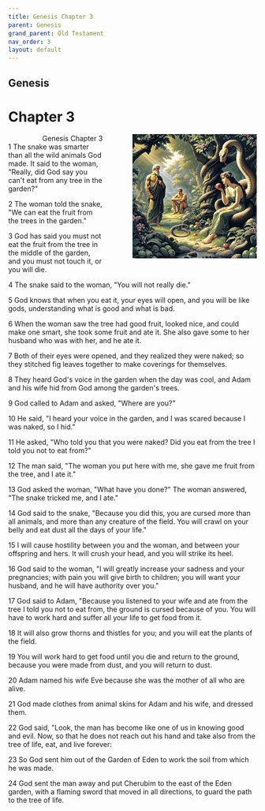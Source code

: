 ```yaml
---
title: Genesis Chapter 3
parent: Genesis
grand_parent: Old Testament
nav_order: 3
layout: default
---
```


## Genesis

# Chapter 3

<div style="clear: both; text-align: right;">
    <img src="/assets/Image/Genesis/500/3.jpg" alt="Genesis Chapter 3" class="chapter-image" style="max-width: 50%; height: auto; float: right; margin: 0 0 10px 10px; padding-left: 10%;">
    <figcaption style="font-size: 14px;">Genesis Chapter 3</figcaption>
</div>
1 The snake was smarter than all the wild animals God made. It said to the woman, "Really, did God say you can't eat from any tree in the garden?"

2 The woman told the snake, "We can eat the fruit from the trees in the garden."

3 God has said you must not eat the fruit from the tree in the middle of the garden, and you must not touch it, or you will die.

4 The snake said to the woman, "You will not really die."

5 God knows that when you eat it, your eyes will open, and you will be like gods, understanding what is good and what is bad.

6 When the woman saw the tree had good fruit, looked nice, and could make one smart, she took some fruit and ate it. She also gave some to her husband who was with her, and he ate it.

7 Both of their eyes were opened, and they realized they were naked; so they stitched fig leaves together to make coverings for themselves.

8 They heard God's voice in the garden when the day was cool, and Adam and his wife hid from God among the garden's trees.

9 God called to Adam and asked, "Where are you?"

10 He said, "I heard your voice in the garden, and I was scared because I was naked, so I hid."

11 He asked, "Who told you that you were naked? Did you eat from the tree I told you not to eat from?"

12 The man said, "The woman you put here with me, she gave me fruit from the tree, and I ate it."

13 God asked the woman, "What have you done?" The woman answered, "The snake tricked me, and I ate."

14 God said to the snake, "Because you did this, you are cursed more than all animals, and more than any creature of the field. You will crawl on your belly and eat dust all the days of your life."

15 I will cause hostility between you and the woman, and between your offspring and hers. It will crush your head, and you will strike its heel.

16 God said to the woman, "I will greatly increase your sadness and your pregnancies; with pain you will give birth to children; you will want your husband, and he will have authority over you."

17 God said to Adam, "Because you listened to your wife and ate from the tree I told you not to eat from, the ground is cursed because of you. You will have to work hard and suffer all your life to get food from it.

18 It will also grow thorns and thistles for you; and you will eat the plants of the field.

19 You will work hard to get food until you die and return to the ground, because you were made from dust, and you will return to dust.

20 Adam named his wife Eve because she was the mother of all who are alive.

21 God made clothes from animal skins for Adam and his wife, and dressed them.

22 God said, "Look, the man has become like one of us in knowing good and evil. Now, so that he does not reach out his hand and take also from the tree of life, eat, and live forever:

23 So God sent him out of the Garden of Eden to work the soil from which he was made.

24 God sent the man away and put Cherubim to the east of the Eden garden, with a flaming sword that moved in all directions, to guard the path to the tree of life.


